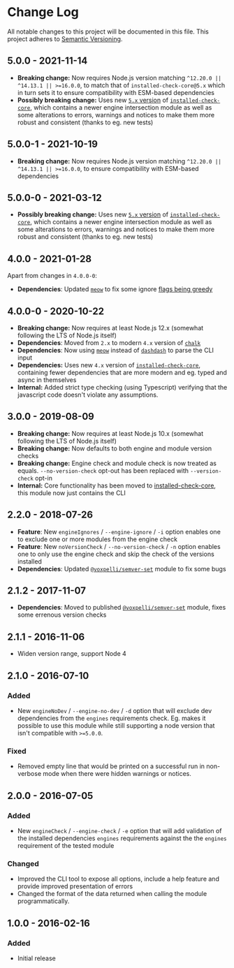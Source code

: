 # Change Log

All notable changes to this project will be documented in this file.
This project adheres to [Semantic Versioning](http://semver.org/).

## 5.0.0 - 2021-11-14

* **Breaking change:** Now requires Node.js version matching `^12.20.0 || ^14.13.1 || >=16.0.0`, to match that of `installed-check-core@5.x` which in turn sets it to ensure compatibility with ESM-based dependencies
* **Possibly breaking change:** Uses new [`5.x` version](https://github.com/voxpelli/node-installed-check-core/releases/tag/v5.0.0) of [`installed-check-core`](https://github.com/voxpelli/node-installed-check-core), which contains a newer engine intersection module as well as some alterations to errors, warnings and notices to make them more robust and consistent (thanks to eg. new tests)

## 5.0.0-1 - 2021-10-19

* **Breaking change:** Now requires Node.js version matching `^12.20.0 || ^14.13.1 || >=16.0.0`, to ensure compatibility with ESM-based dependencies

## 5.0.0-0 - 2021-03-12

* **Possibly breaking change:** Uses new [`5.x` version](https://github.com/voxpelli/node-installed-check-core/releases/tag/v5.0.0-0) of [`installed-check-core`](https://github.com/voxpelli/node-installed-check-core), which contains a newer engine intersection module as well as some alterations to errors, warnings and notices to make them more robust and consistent (thanks to eg. new tests)

## 4.0.0 - 2021-01-28

Apart from changes in `4.0.0-0`:

* **Dependencies**: Updated [`meow`](https://www.npmjs.com/package/meow) to fix some ignore [flags being greedy](https://github.com/sindresorhus/meow/pull/162)

## 4.0.0-0 - 2020-10-22

* **Breaking change:** Now requires at least Node.js 12.x (somewhat following the LTS of Node.js itself)
* **Dependencies**: Moved from `2.x` to modern `4.x` version of [`chalk`](https://www.npmjs.com/package/chalk)
* **Dependencies**: Now using [`meow`](https://www.npmjs.com/package/meow) instead of [`dashdash`](https://www.npmjs.com/package/dashdash) to parse the CLI input
* **Dependencies:** Uses new `4.x` version of [`installed-check-core`](https://github.com/voxpelli/node-installed-check-core), containing fewer dependencies that are more modern and eg. typed and async in themselves
* **Internal:**  Added strict type checking (using Typescript) verifying that the javascript code doesn't violate any assumptions.

## 3.0.0 - 2019-08-09

* **Breaking change:** Now requires at least Node.js 10.x (somewhat following the LTS of Node.js itself)
* **Breaking change:** Now defaults to both engine and module version checks
* **Breaking change:** Engine check and module check is now treated as equals. `--no-version-check` opt-out has been replaced with `--version-check` opt-in
* **Internal:** Core functionality has been moved to [installed-check-core](https://github.com/voxpelli/node-installed-check-core), this module now just contains the CLI

## 2.2.0 - 2018-07-26

* **Feature**: New `engineIgnores` / `--engine-ignore` / `-i` option enables one to exclude one or more modules from the engine check
* **Feature**: New `noVersionCheck` / `--no-version-check` / `-n` option enables one to only use the engine check and skip the check of the versions installed
* **Dependencies**: Updated [`@voxpelli/semver-set`](https://www.npmjs.com/package/@voxpelli/semver-set) module to fix some bugs

## 2.1.2 - 2017-11-07

* **Dependencies**: Moved to published [`@voxpelli/semver-set`](https://www.npmjs.com/package/@voxpelli/semver-set) module, fixes some errenous version checks

## 2.1.1 - 2016-11-06

* Widen version range, support Node 4

## 2.1.0 - 2016-07-10

### Added
- New `engineNoDev` / `--engine-no-dev` / `-d` option that will exclude dev dependencies from the `engines` requirements check. Eg. makes it possible to use this module while still supporting a node version that isn't compatible with `>=5.0.0`.

### Fixed
- Removed empty line that would be printed on a successful run in non-verbose mode when there were hidden warnings or notices.

## 2.0.0 - 2016-07-05

### Added
- New `engineCheck` / `--engine-check` / `-e` option that will add validation of the installed dependencies `engines` requirements against the the `engines` requirement of the tested module

### Changed
- Improved the CLI tool to expose all options, include a help feature and provide improved presentation of errors
- Changed the format of the data returned when calling the module programmatically.

## 1.0.0 - 2016-02-16

### Added
- Initial release
